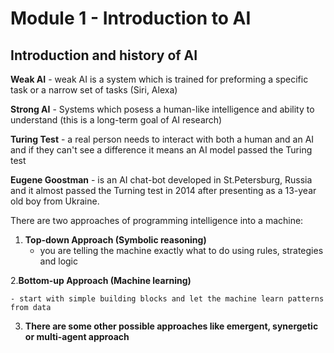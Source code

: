 # Module 1 - Introduction to AI

## Introduction and history of AI

**Weak AI** - weak AI is a system which is trained for preforming a specific task or a narrow set of tasks (Siri, Alexa)

**Strong AI** - Systems which posess a human-like intelligence and ability to understand (this is a long-term goal of AI research)

**Turing Test** - a real person needs to interact with both a human and an AI and if they can't see a difference it means an AI model passed the Turing test

**Eugene Goostman** - is an AI chat-bot developed in St.Petersburg, Russia and it almost passed the Turning test in 2014 after presenting as a 13-year old boy from Ukraine.

There are two approaches of programming intelligence into a machine:

1. **Top-down Approach (Symbolic reasoning)**
    - you are telling the machine exactly what to do using rules, strategies and logic
  
2.**Bottom-up Approach (Machine learning)**

    - start with simple building blocks and let the machine learn patterns from data
  
3. **There are some other possible approaches like emergent, synergetic or multi-agent approach**
   

